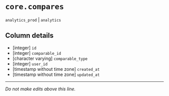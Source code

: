 # `core.compares`
`analytics_prod` | `analytics`

## Column details
* [integer]   `id`
* [integer]   `comparable_id`
* [character varying] `comparable_type`
* [integer]   `user_id`
* [timestamp without time zone] `created_at`
* [timestamp without time zone] `updated_at`

-------------------------------------------------------------------------------
*Do not make edits above this line.*
